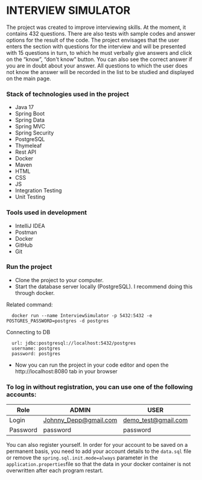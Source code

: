 # INTERVIEW SIMULATOR

The project was created to improve interviewing skills. 
At the moment, it contains 432 questions. There are also tests with sample codes and answer options for the result of the code. 
The project envisages that the user enters the section with questions for the interview and will be presented with 15 questions in turn, 
to which he must verbally give answers and click on the “know”, “don't know” button. 
You can also see the correct answer if you are in doubt about your answer. 
All questions to which the user does not know the answer will be recorded in the list to be studied and displayed on the main page.

### Stack of technologies used in the project

* Java 17
* Spring Boot
* Spring Data
* Spring MVC
* Spring Security
* PostgreSQL
* Thymeleaf
* Rest API
* Docker
* Maven
* HTML
* CSS
* JS
* Integration Testing
* Unit Testing

### Tools used in development

* IntelliJ IDEA
* Postman
* Docker
* GitHub
* Git

### Run the project

- Clone the project to your computer.
- Start the database server locally (PostgreSQL). I recommend doing this through docker.

Related command:

```
  docker run --name InterviewSimulator -p 5432:5432 -e POSTGRES_PASSWORD=postgres -d postgres 
```

Connecting to DB
```
  url: jdbc:postgresql://localhost:5432/postgres
  username: postgres
  password: postgres
```

- Now you can run the project in your code editor and open the http://localhost:8080 tab in your browser



### To log in without registration, you can use one of the following accounts:

| Role     | ADMIN                 | USER                |
|----------|-----------------------|---------------------|
| Login    | Johnny_Depp@gmail.com | demo_test@gmail.com |
| Password | password              | password            |


You can also register yourself. In order for your account to be saved on a permanent basis,
you need to add your account details to the `data.sql` file or remove the `spring.sql.init.mode=always` 
parameter in the `application.properties`file so that the data in your docker container is not overwritten 
after each program restart.
